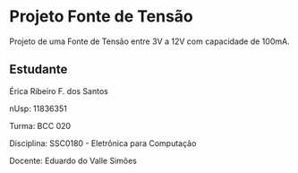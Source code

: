 # Projeto Fonte de Tensão
Projeto de uma Fonte de Tensão entre 3V a 12V com capacidade de 100mA.

## Estudante

Érica Ribeiro F. dos Santos 

nUsp: 11836351

Turma: BCC 020

Disciplina: SSC0180 - Eletrônica para Computação

Docente: Eduardo do Valle Simões


